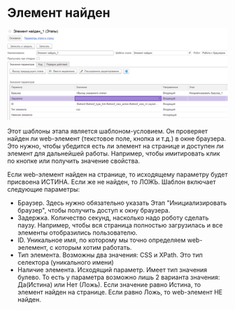 # Элемент найден

![](<../../../../.gitbook/assets/Элемент найден.png>)

Этот шаблоны этапа является шаблоном-условием. Он проверяет найден ли web-элемент (текстовое поле, кнопка и т.д.) в окне браузера. Это нужно, чтобы убедится есть ли элемент на странице и доступен ли элемент для дальнейшей работы. Например, чтобы имитировать клик по кнопке или получить значение свойства.

Если web-элемент найден на странице, то исходящему параметру будет присвоена ИСТИНА. Если же не найден, то ЛОЖЬ. Шаблон включает следующие параметры:

* Браузер. Здесь нужно обязательно указать Этап "Инициализировать браузер", чтобы получить доступ к окну браузера.
* Задержка. Количество секунд, насколько надо роботу сделать паузу. Например, чтобы вся страница полностью загрузилась и все элементы отобразились пользователю.
* ID. Уникальное имя, по которому мы точно определяем web-эелемент, с которым хотим работать.
* Тип элемента. Возможны два значения: CSS и XPath. Это тип селектора (уникального имени)
* Наличие элемента. Исходящий параметр. Имеет тип значения булево. То есть у параметра возможно лишь 2 варианта значения: Да(Истина) или Нет (Ложь). Если значение равно Истина, то элемент найден на странице. Если равно Ложь, то web-элемент НЕ найден.
